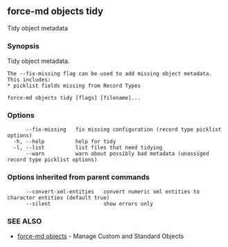 ## force-md objects tidy

Tidy object metadata

### Synopsis


Tidy object metadata.

	The --fix-missing flag can be used to add missing object metadata.  This includes:
	* picklist fields missing from Record Types


```
force-md objects tidy [flags] [filename]...
```

### Options

```
      --fix-missing   fix missing configuration (record type picklist options)
  -h, --help          help for tidy
  -l, --list          list files that need tidying
      --warn          warn about possibly bad metadata (unassiged record type picklist options)
```

### Options inherited from parent commands

```
      --convert-xml-entities   convert numeric xml entities to character entities (default true)
      --silent                 show errors only
```

### SEE ALSO

* [force-md objects](force-md_objects.md)	 - Manage Custom and Standard Objects

